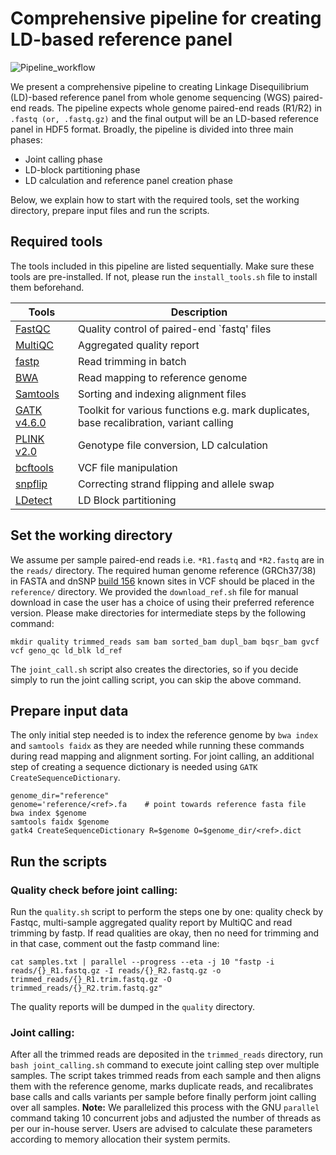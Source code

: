 # Comprehensive pipeline for creating LD-based reference panel
![Pipeline_workflow](https://github.com/user-attachments/assets/a8143c56-f936-4ceb-8f7f-c67a80478613)

We present a comprehensive pipeline to creating Linkage Disequilibrium (LD)-based reference panel from whole genome sequencing (WGS) paired-end reads. The pipeline expects whole genome paired-end reads (R1/R2) in `.fastq (or, .fastq.gz)` and the final output will be an LD-based reference panel in HDF5 format. 
Broadly, the pipeline is divided into three main phases:
* Joint calling phase
* LD-block partitioning phase
* LD calculation and reference panel creation phase

Below, we explain how to start with the required tools, set the working directory, prepare input files and run the scripts.
## Required tools
The tools included in this pipeline are listed sequentially. Make sure these tools are pre-installed. If not, please run the `install_tools.sh` file to install them beforehand. 

| Tools | Description |
| --- | --- |
| [FastQC](https://www.bioinformatics.babraham.ac.uk/projects/fastqc/) | Quality control of paired-end `fastq' files |
| [MultiQC](https://multiqc.info/) | Aggregated quality report |
| [fastp](https://github.com/OpenGene/fastp) | Read trimming in batch |
| [BWA](https://bio-bwa.sourceforge.net/) | Read mapping to reference genome |
| [Samtools](https://www.htslib.org/) | Sorting and indexing alignment files |
| [GATK v4.6.0](https://gatk.broadinstitute.org/hc/en-us) | Toolkit for various functions e.g. mark duplicates, base recalibration, variant calling |
| [PLINK v2.0](https://www.cog-genomics.org/plink/2.0/) | Genotype file conversion, LD calculation |
| [bcftools](https://samtools.github.io/bcftools/howtos/index.html) | VCF file manipulation |      
| [snpflip](https://github.com/biocore-ntnu/snpflip) | Correcting strand flipping and allele swap |
| [LDetect](https://bitbucket.org/nygcresearch/ldetect/src/master/) | LD Block partitioning | 

## Set the working directory
We assume per sample paired-end reads i.e. `*R1.fastq` and `*R2.fastq` are in the `reads/` directory. The required human genome reference (GRCh37/38) in FASTA and dnSNP [build 156](https://ftp.ncbi.nih.gov/snp/archive/b156/VCF/) known sites in VCF should be placed in the `reference/` directory. We provided the `download_ref.sh` file for manual download in case the user has a choice of using their preferred reference version. Please make directories for intermediate steps by the following command: 
```
mkdir quality trimmed_reads sam bam sorted_bam dupl_bam bqsr_bam gvcf vcf geno_qc ld_blk ld_ref
```
The `joint_call.sh` script also creates the directories, so if you decide simply to run the joint calling script, you can skip the above command. 

## Prepare input data
The only initial step needed is to index the reference genome by `bwa index` and `samtools faidx` as they are needed while running these commands during read mapping and alignment sorting. For joint calling, an additional step of creating a sequence dictionary is needed using `GATK CreateSequenceDictionary`. 
```
genome_dir="reference"
genome='reference/<ref>.fa    # point towards reference fasta file
bwa index $genome
samtools faidx $genome
gatk4 CreateSequenceDictionary R=$genome O=$genome_dir/<ref>.dict
```
## Run the scripts
### Quality check before joint calling:
Run the `quality.sh` script to perform the steps one by one: quality check by Fastqc, multi-sample aggregated quality report by MultiQC and read trimming by fastp. If read qualities are okay, then no need for trimming and in that case, comment out the fastp command line:
```
cat samples.txt | parallel --progress --eta -j 10 "fastp -i reads/{}_R1.fastq.gz -I reads/{}_R2.fastq.gz -o trimmed_reads/{}_R1.trim.fastq.gz -O trimmed_reads/{}_R2.trim.fastq.gz"
```
The quality reports will be dumped in the `quality` directory. 

### Joint calling:
After all the trimmed reads are deposited in the `trimmed_reads` directory, run `bash joint_calling.sh` command to execute joint calling step over multiple samples. The script takes trimmed reads from each sample and then aligns them with the reference genome, marks duplicate reads, and recalibrates base calls and calls variants per sample before finally perform joint calling over all samples. 
**Note:** We parallelized this process with the GNU `parallel` command taking 10 concurrent jobs and adjusted the number of threads as per our in-house server. Users are advised to calculate these parameters according to memory allocation their system permits.   










